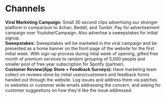 # Channels
**Viral Marketing Campaign:** Small 30 second clips advertising our stronger platform in comparison to 4chan, Reddit, and Tumblr. Pay for advertisement campaign over Youtube/Campaign. Also advertise a sweepstakes for initial signup. <br>
**Sweepstakes:** Sweepstakes will be marketed in the viral campaign and be presented as a home banner on the front page of the website for the first initial week. With sign-up process during intial week of opening, gifted free month of premium services to random grouping of 5,000 people and smaller pool of free year subscription for Spotify (partner). <br>
**Customer Review(App Store + Feedback Surveys):** Have marketing team collect on reviews done by initial users/customers and feedback forms handed out through the website. Log issues and address them via patches to websites or customer wide emails addressing the concern, and asking for customer suggestions on how they'd like the issue addressed.










